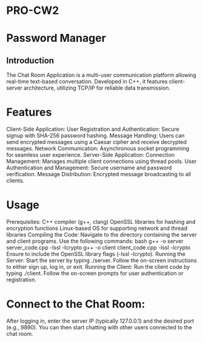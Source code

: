 # PRO-CW2
# Password Manager
## Introduction
The Chat Room Application is a multi-user communication platform allowing real-time text-based conversation. Developed in C++, it features client-server architecture, utilizing TCP/IP for reliable data transmission.
# Features
Client-Side Application:
User Registration and Authentication: Secure signup with SHA-256 password hashing.
Message Handling: Users can send encrypted messages using a Caesar cipher and receive decrypted messages.
Network Communication: Asynchronous socket programming for seamless user experience.
Server-Side Application:
Connection Management: Manages multiple client connections using thread pools.
User Authentication and Management: Secure username and password verification.
Message Distribution: Encrypted message broadcasting to all clients.

# Usage
Prerequisites:
C++ compiler (g++, clang)
OpenSSL libraries for hashing and encryption functions
Linux-based OS for supporting network and thread libraries
Compiling the Code:
Navigate to the directory containing the server and client programs.
Use the following commands:
bash
g++ -o server server_code.cpp -lssl -lcrypto
g++ -o client client_code.cpp -lssl -lcrypto
Ensure to include the OpenSSL library flags (-lssl -lcrypto).
Running the Server:
Start the server by typing ./server.
Follow the on-screen instructions to either sign up, log in, or exit.
Running the Client:
Run the client code by typing ./client.
Follow the on-screen prompts for user authentication or registration.

# Connect to the Chat Room:
After logging in, enter the server IP (typically 127.0.0.1) and the desired port (e.g., 9890).
You can then start chatting with other users connected to the chat room.
